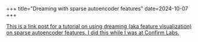 +++
title="Dreaming with sparse autoencoder features"
date=2024-10-07
+++

[This is a link post for a tutorial on using dreaming (aka feature visualization) on sparse autoencoder features. I did this while I was at Confirm Labs.](https://confirmlabs.org/posts/sae_dream.html)